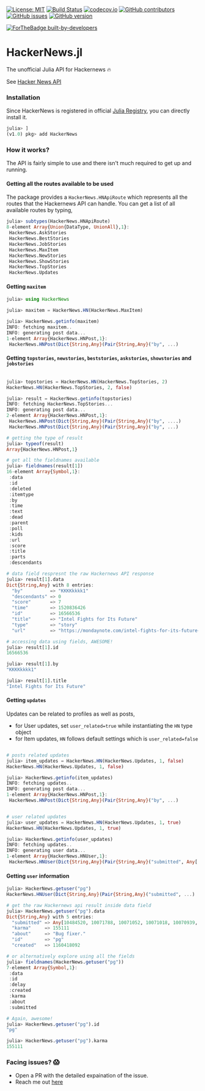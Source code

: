 [![License: MIT](https://img.shields.io/badge/License-MIT-yellow.svg)](https://opensource.org/licenses/MIT)
[![Build Status](https://travis-ci.org/rahulkp220/HackerNews.jl.svg?branch=master)](https://travis-ci.org/rahulkp220/HackerNews.jl)
[![codecov.io](http://codecov.io/github/rahulkp220/HackerNews.jl/coverage.svg?branch=master)](http://codecov.io/github/rahulkp220/HackerNews.jl?branch=master)
[![GitHub contributors](https://img.shields.io/github/contributors/rahulkp220/HackerNews.jl.svg)](https://github.com/rahulkp220/HackerNews.jl/graphs/contributors)
[![GitHub issues](https://img.shields.io/github/issues/rahulkp220/HackerNews.jl.svg)](https://github.com/rahulkp220/HackerNews.jl/issues/)
[![GitHub version](https://badge.fury.io/gh/rahulkp220%2FHackerNews.jl.svg)](https://github.com/rahulkp220/HackerNews.jl)

[![ForTheBadge built-by-developers](http://ForTheBadge.com/images/badges/built-by-developers.svg)](https://GitHub.com/rahulkp220/)

# HackerNews.jl

The unofficial Julia API for Hackernews :fire:

See [Hacker News API](https://github.com/HackerNews/API)

### Installation

Since HackerNews is registered in official [Julia Registry](https://github.com/JuliaRegistries/General/tree/master/H/HackerNews), you can directly install it.

```julia
julia> ]
(v1.0) pkg> add HackerNews
```

### How it works?

The API is fairly simple to use and there isn't much required to get up and running.

#### Getting all the routes available to be used

The package provides a `HackerNews.HNApiRoute` which represents all the routes that the Hackernews API can handle. You can get a list of all available routes by typing,
```julia
julia> subtypes(HackerNews.HNApiRoute)
8-element Array{Union{DataType, UnionAll},1}:
 HackerNews.AskStories 
 HackerNews.BestStories
 HackerNews.JobStories 
 HackerNews.MaxItem    
 HackerNews.NewStories 
 HackerNews.ShowStories
 HackerNews.TopStories 
 HackerNews.Updates 
```

#### Getting `maxitem`

```julia
julia> using HackerNews

julia> maxitem = HackerNews.HN(HackerNews.MaxItem)

julia> HackerNews.getinfo(maxitem)
INFO: fetching maxitem..
INFO: generating post data...
1-element Array{HackerNews.HNPost,1}:
 HackerNews.HNPost(Dict{String,Any}(Pair{String,Any}("by", ...)

```

#### Getting `topstories`, `newstories`, `beststories`, `askstories`, `showstories` and `jobstories`

```julia

julia> topstories = HackerNews.HN(HackerNews.TopStories, 2)
HackerNews.HN(HackerNews.TopStories, 2, false)

julia> result = HackerNews.getinfo(topstories)
INFO: fetching HackerNews.TopStories...
INFO: generating post data...
2-element Array{HackerNews.HNPost,1}:
 HackerNews.HNPost(Dict{String,Any}(Pair{String,Any}("by", ....)
 HackerNews.HNPost(Dict{String,Any}(Pair{String,Any}("by", ...)

# getting the type of result 
julia> typeof(result)
Array{HackerNews.HNPost,1}

# get all the fieldnames available
julia> fieldnames(result[1])
16-element Array{Symbol,1}:
 :data       
 :id         
 :deleted    
 :itemtype   
 :by         
 :time       
 :text       
 :dead       
 :parent     
 :poll       
 :kids       
 :url        
 :score      
 :title      
 :parts      
 :descendants

# data field respresnt the raw Hackernews API response
julia> result[1].data
Dict{String,Any} with 8 entries:
  "by"          => "KKKKkkkk1"
  "descendants" => 0
  "score"       => 7
  "time"        => 1520836426
  "id"          => 16566536
  "title"       => "Intel Fights for Its Future"
  "type"        => "story"
  "url"         => "https://mondaynote.com/intel-fights-for-its-future-6498f886992b"

# accessing data using fields, AWESOME!
julia> result[1].id
16566536

julia> result[1].by
"KKKKkkkk1"

julia> result[1].title
"Intel Fights for Its Future"
```

#### Getting `updates`
Updates can be related to profiles as well as posts,

* for User updates, set `user_related=true` while instantiating the `HN` type object
* for Item updates, `HN` follows default settings which is `user_related=false`

```julia

# posts related updates
julia> item_updates = HackerNews.HN(HackerNews.Updates, 1, false)
HackerNews.HN(HackerNews.Updates, 1, false)

julia> HackerNews.getinfo(item_updates)
INFO: fetching updates..
INFO: generating post data...
1-element Array{HackerNews.HNPost,1}:
 HackerNews.HNPost(Dict{String,Any}(Pair{String,Any}("by", ...) 


# user related updates
julia> user_updates = HackerNews.HN(HackerNews.Updates, 1, true)
HackerNews.HN(HackerNews.Updates, 1, true)

julia> HackerNews.getinfo(user_updates)
INFO: fetching updates..
INFO: generating user data...
1-element Array{HackerNews.HNUser,1}:
 HackerNews.HNUser(Dict{String,Any}(Pair{String,Any}("submitted", Any[...])
```

#### Getting `user` information

```julia
julia> HackerNews.getuser("pg")
HackerNews.HNUser(Dict{String,Any}(Pair{String,Any}("submitted", ...)

# get the raw Hackernews api result inside data field
julia> HackerNews.getuser("pg").data
Dict{String,Any} with 5 entries:
  "submitted" => Any[10484520, 10071788, 10071052, 10071018, 10070939, 10070787, 10070703, 10070527, 10070299, 10070175  …  36, 34, 31, 22, …
  "karma"     => 155111
  "about"     => "Bug fixer."
  "id"        => "pg"
  "created"   => 1160418092

# or alternatively explore using all the fields
julia> fieldnames(HackerNews.getuser("pg"))
7-element Array{Symbol,1}:
 :data     
 :id       
 :delay    
 :created  
 :karma    
 :about    
 :submitted

# Again, awesome!
julia> HackerNews.getuser("pg").id
"pg"

julia> HackerNews.getuser("pg").karma
155111
```

### Facing issues? :scream:

* Open a PR with the detailed expaination of the issue.
* Reach me out [here](https://www.rahullakhanpal.in)

